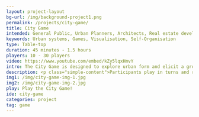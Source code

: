 ```yaml
---
layout: project-layout
bg-url: /img/background-project1.png
permalink: /projects/city-game/
title: City Game
intended: General Public, Urban Planners, Architects, Real estate developers
keywords: Urban systems, Games, Visualisation, Self-Organisation
type: Table-top
duration: 45 minutes - 1.5 hours
players: 10 - 30 players
video: https://www.youtube.com/embed/kZy5lqxHmvY
intro: The City Game is designed to explore urban form and elicit a group/individual's preferences about their city.
description: <p class="simple-content">Participants play in turns and react to each others' actions, and in doing so create a dynamic that is absent in traditional participation/feedback processes. The game allows for experiments with various design alternatives. Players can experiment with different policies and rules, observe various patterns that emerge and contrast different emerging scenarios.</p><p class="simple-content">In the game, participants take turns to build their city and witness the evolution of the city visually in real-time. We have multiple variants of the City Game. In one of the variants, the participants are given one simple rule - they have to inform the rest of the group, what they are building.</p>
img1: /img/city-game-img-1.jpg
img2: /img/city-game-img-2.jpg
play: Play the City Game!
ide: city-game
categories: project
tag: game
---
```

